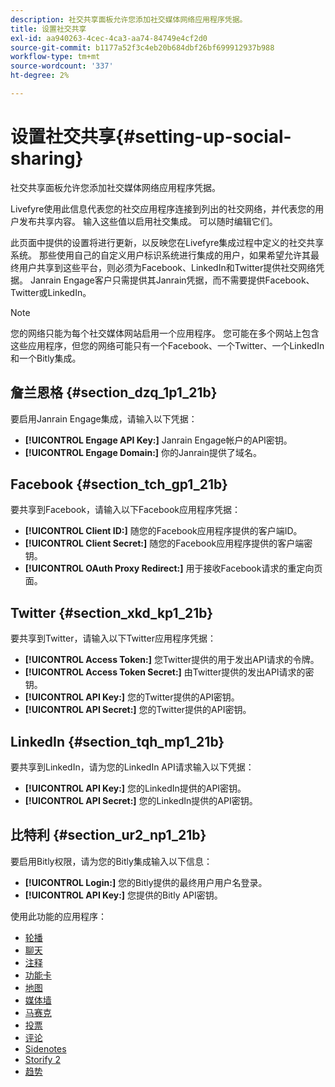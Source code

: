 ```yaml
---
description: 社交共享面板允许您添加社交媒体网络应用程序凭据。
title: 设置社交共享
exl-id: aa940263-4cec-4ca3-aa74-84749e4cf2d0
source-git-commit: b1177a52f3c4eb20b684dbf26bf699912937b988
workflow-type: tm+mt
source-wordcount: '337'
ht-degree: 2%

---
```


# 设置社交共享{#setting-up-social-sharing}

社交共享面板允许您添加社交媒体网络应用程序凭据。

Livefyre使用此信息代表您的社交应用程序连接到列出的社交网络，并代表您的用户发布共享内容。 输入这些值以启用社交集成。 可以随时编辑它们。

此页面中提供的设置将进行更新，以反映您在Livefyre集成过程中定义的社交共享系统。 那些使用自己的自定义用户标识系统进行集成的用户，如果希望允许其最终用户共享到这些平台，则必须为Facebook、LinkedIn和Twitter提供社交网络凭据。 Janrain Engage客户只需提供其Janrain凭据，而不需要提供Facebook、Twitter或LinkedIn。

>[!NOTE]
>
>您的网络只能为每个社交媒体网站启用一个应用程序。 您可能在多个网站上包含这些应用程序，但您的网络可能只有一个Facebook、一个Twitter、一个LinkedIn和一个Bitly集成。

## 詹兰恩格 {#section_dzq_1p1_21b}

要启用Janrain Engage集成，请输入以下凭据：

* **[!UICONTROL Engage API Key:]** Janrain Engage帐户的API密钥。
* **[!UICONTROL Engage Domain:]** 你的Janrain提供了域名。

## Facebook {#section_tch_gp1_21b}

要共享到Facebook，请输入以下Facebook应用程序凭据：

* **[!UICONTROL Client ID:]** 随您的Facebook应用程序提供的客户端ID。
* **[!UICONTROL Client Secret:]** 随您的Facebook应用程序提供的客户端密钥。
* **[!UICONTROL OAuth Proxy Redirect:]** 用于接收Facebook请求的重定向页面。

## Twitter {#section_xkd_kp1_21b}

要共享到Twitter，请输入以下Twitter应用程序凭据：

* **[!UICONTROL Access Token:]** 您Twitter提供的用于发出API请求的令牌。
* **[!UICONTROL Access Token Secret:]** 由Twitter提供的发出API请求的密钥。
* **[!UICONTROL API Key:]** 您的Twitter提供的API密钥。
* **[!UICONTROL API Secret:]** 您的Twitter提供的API密钥。

## LinkedIn {#section_tqh_mp1_21b}

要共享到LinkedIn，请为您的LinkedIn API请求输入以下凭据：

* **[!UICONTROL API Key:]** 您的LinkedIn提供的API密钥。
* **[!UICONTROL API Secret:]** 您的LinkedIn提供的API密钥。

## 比特利 {#section_ur2_np1_21b}

要启用Bitly权限，请为您的Bitly集成输入以下信息：

* **[!UICONTROL Login:]** 您的Bitly提供的最终用户用户名登录。
* **[!UICONTROL API Key:]** 您提供的Bitly API密钥。

使用此功能的应用程序：

* [轮播](/help/using/c-about-apps/c-carousel-app/c-carousel-app.md#c_carousel_app)
* [聊天](/help/using/c-about-apps/c-chat-app/c-chat-app.md#c_chat_app)
* [注释](/help/using/c-about-apps/c-comments/c-comments.md)
* [功能卡](/help/using/c-about-apps/c-feature-card-app/c-feature-card-app.md#c_feature_card_app)
* [地图](/help/using/c-about-apps/c-map-app/c-map-app.md#c_map_app)
* [媒体墙](/help/using/c-about-apps/c-media-wall-app/c-media-wall-app.md#c_media_wall_app)
* [马赛克](/help/using/c-about-apps/c-mosaic-app/c-mosaic-app.md#c_mosaic_app)
* [投票](/help/using/c-about-apps/c-polls-app/c-polls-app.md#c_polls_app)
* [评论](/help/using/c-about-apps/c-reviews-app/c-reviews-app.md#c_reviews_app)
* [Sidenotes](/help/using/c-about-apps/c-sidenotes-app/c-sidenotes-app.md#c_sidenotes_app)
* [Storify 2](/help/using/c-about-apps/c-storify2/c-storify2.md#c_storify2)
* [趋势](/help/using/c-about-apps/c-trending-app/c-trending-app.md#c_trending_app)

